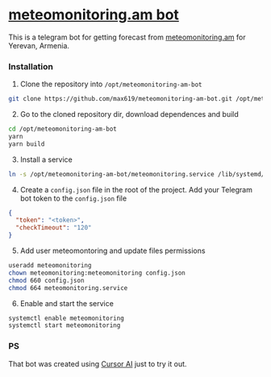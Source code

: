 # [meteomonitoring.am bot](https://t.me/MeteomonitoringAmBot)

This is a telegram bot for getting forecast from [meteomonitoring.am](https://meteomonitoring.am) for Yerevan, Armenia.

### Installation

1. Clone the repository into `/opt/meteomonitoring-am-bot`

```sh
git clone https://github.com/max619/meteomonitoring-am-bot.git /opt/meteomonitoring-am-bot
```

2. Go to the cloned repository dir, download dependences and build

```sh
cd /opt/meteomonitoring-am-bot
yarn
yarn build
```

3. Install a service

```sh
ln -s /opt/meteomonitoring-am-bot/meteomonitoring.service /lib/systemd/system/meteomonitoring.service
```

4. Create a `config.json` file in the root of the project. Add your Telegram bot token to the `config.json` file

```json
{
  "token": "<token>",
  "checkTimeout": "120"
}
```

5. Add user meteomontoring and update files permissions

```sh
useradd meteomonitoring
chown meteomonitoring:meteomonitoring config.json
chmod 660 config.json
chmod 664 meteomonitoring.service
```

6. Enable and start the service

```sh
systemctl enable meteomonitoring
systemctl start meteomonitoring
```

### PS

That bot was created using [Cursor AI](https://www.cursor.com/) just to try it out.
